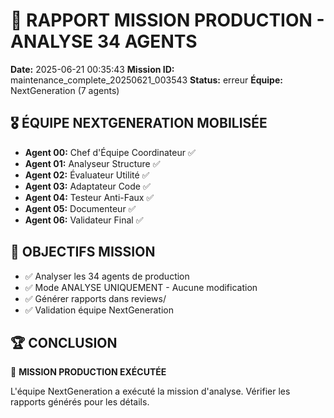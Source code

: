 # 🎯 RAPPORT MISSION PRODUCTION - ANALYSE 34 AGENTS

**Date:** 2025-06-21 00:35:43
**Mission ID:** maintenance_complete_20250621_003543
**Status:** erreur
**Équipe:** NextGeneration (7 agents)

## 🎖️ ÉQUIPE NEXTGENERATION MOBILISÉE

- **Agent 00:** Chef d'Équipe Coordinateur ✅
- **Agent 01:** Analyseur Structure ✅
- **Agent 02:** Évaluateur Utilité ✅
- **Agent 03:** Adaptateur Code ✅
- **Agent 04:** Testeur Anti-Faux ✅
- **Agent 05:** Documenteur ✅
- **Agent 06:** Validateur Final ✅

## 🎯 OBJECTIFS MISSION

- ✅ Analyser les 34 agents de production
- ✅ Mode ANALYSE UNIQUEMENT - Aucune modification
- ✅ Générer rapports dans reviews/
- ✅ Validation équipe NextGeneration

## 🏆 CONCLUSION

🔄 **MISSION PRODUCTION EXÉCUTÉE**

L'équipe NextGeneration a exécuté la mission d'analyse. Vérifier les rapports générés pour les détails.
